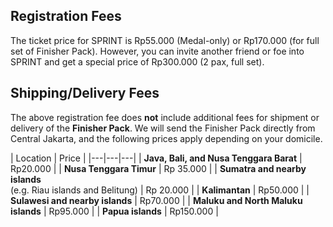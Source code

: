 ## Registration Fees
The ticket price for SPRINT is Rp55.000 (Medal-only) or Rp170.000 (for full set of Finisher Pack). However, you can invite another friend or foe into SPRINT and get a special price of Rp300.000 (2 pax, full set).

## Shipping/Delivery Fees
The above registration fee does **not** include additional fees for shipment or delivery of the **Finisher Pack**. We will send the Finisher Pack directly from Central Jakarta, and the following prices apply depending on your domicile.

| Location | Price |
|---|---|---|
| **Java, Bali, and Nusa Tenggara Barat** | Rp20.000 |
| **Nusa Tenggara Timur** | Rp 35.000 |
| **Sumatra and nearby islands**<br>(e.g. Riau islands and Belitung) | Rp 20.000 |
| **Kalimantan** | Rp50.000 |
| **Sulawesi and nearby islands** | Rp70.000 |
| **Maluku and North Maluku islands** | Rp95.000 |
| **Papua islands** | Rp150.000 |
